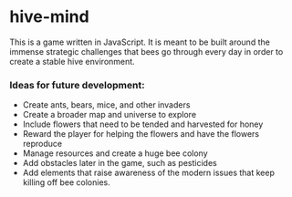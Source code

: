 # hive-mind
This is a game written in JavaScript. It is meant to be built around the
immense strategic challenges that bees go through every day in order to
create a stable hive environment.

### Ideas for future development:
* Create ants, bears, mice, and other invaders
* Create a broader map and universe to explore
* Include flowers that need to be tended and harvested for honey
* Reward the player for helping the flowers and have the flowers reproduce
* Manage resources and create a huge bee colony
* Add obstacles later in the game, such as pesticides
* Add elements that raise awareness of the modern issues that keep killing off
bee colonies.
